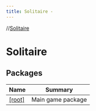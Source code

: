 ```yaml
---
title: Solitaire -
---
```

//[Solitaire](index.md)



# Solitaire  


## Packages  
  
|  Name|  Summary| 
|---|---|
| <a name="////PointingToDeclaration/"></a>[[root]]([root]/index.md) | Main game package

